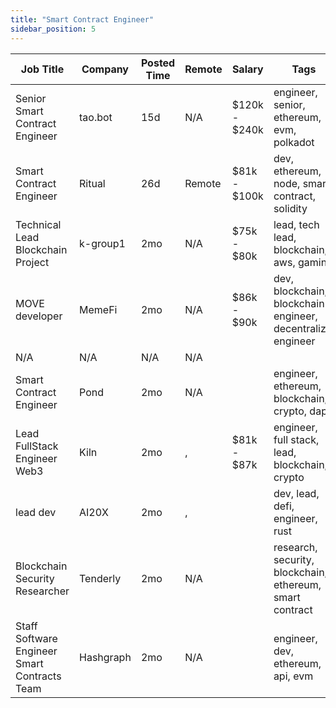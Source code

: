 ```yaml
---
title: "Smart Contract Engineer"
sidebar_position: 5
---
```


| Job Title | Company | Posted Time | Remote | Salary | Tags | Apply Link |
|-----------|---------|-------------|--------|--------|------|------------|
| Senior Smart Contract Engineer | tao.bot | 15d | N/A | $120k - $240k | engineer, senior, ethereum, evm, polkadot | [Apply](https://web3.career/senior-smart-contract-engineer-tao-bot/98908) |
| Smart Contract Engineer | Ritual | 26d | Remote | $81k - $100k | dev, ethereum, node, smart contract, solidity | [Apply](https://web3.career/smart-contract-engineer-ritual/57557) |
| Technical Lead Blockchain Project | k-group1 | 2mo | N/A | $75k - $80k | lead, tech lead, blockchain, aws, gaming | [Apply](https://web3.career/technical-lead-blockchain-project-k-group1/101172) |
| MOVE developer | MemeFi | 2mo | N/A | $86k - $90k | dev, blockchain, blockchain engineer, decentralize, engineer | [Apply](https://web3.career/move-developer-memefi/101042) |
| N/A | N/A | N/A | N/A |  |  | [Apply](https://web3.career/metana) |
| Smart Contract Engineer | Pond | 2mo | N/A |  | engineer, ethereum, blockchain, crypto, dapp | [Apply](https://web3.career/smart-contract-engineer-pond/97755) |
| Lead FullStack Engineer Web3 | Kiln | 2mo | , | $81k - $87k | engineer, full stack, lead, blockchain, crypto | [Apply](https://web3.career/lead-fullstack-engineer-web3-kiln/99684) |
| lead dev | AI20X | 2mo | , |  | dev, lead, defi, engineer, rust | [Apply](https://web3.career/lead-dev-ai20x/94376) |
| Blockchain Security Researcher | Tenderly | 2mo | N/A |  | research, security, blockchain, ethereum, smart contract | [Apply](https://web3.career/blockchain-security-researcher-tenderly/99186) |
| Staff Software Engineer Smart Contracts Team | Hashgraph | 2mo | N/A |  | engineer, dev, ethereum, api, evm | [Apply](https://web3.career/staff-software-engineer-smart-contracts-team-hashgraph/99120) |
